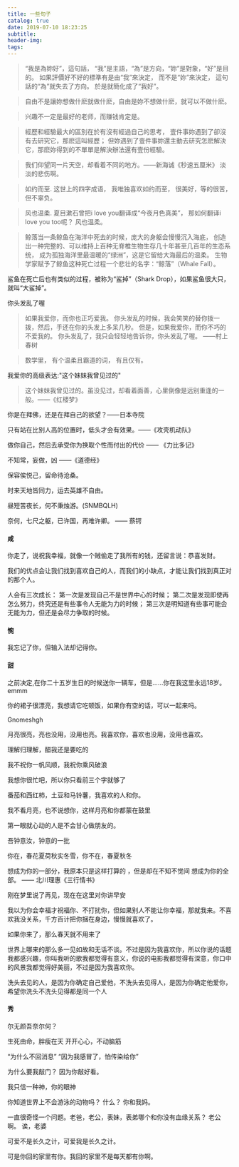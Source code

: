 ```yaml
---
title: 一些句子
catalog: true
date: 2019-07-10 18:23:25
subtitle:
header-img:
tags:
---
```


> “我是為妳好”，這句話，
  “我”是主語，“為”是方向，“妳”是對象，“好”是目的。
  如果評價好不好的標準有是由“我”來決定，
  而不是“妳”來決定，
  這句話的“為”就失去了方向。
  於是就簡化成了“我好”。

> 自由不是讓妳想做什麽就做什麽，自由是妳不想做什麽，就可以不做什麽。

> 兴趣不一定是最好的老师，而赚钱肯定是。

> 經歷和經驗最大的區別在於有沒有經過自己的思考，
  壹件事妳遇到了卻沒有去研究它，那麽這叫經歷；
  但妳遇到了壹件事妳還主動去研究怎麽解決它，那麽妳得到的不單單是解決辦法還有壹份經驗。

> 我们仰望同一片天空，却看着不同的地方。——新海诚《秒速五厘米》
淡淡的悲伤啊。

>如约而至.
 这世上的四字成语，
 我唯独喜欢如约而至，
 很美好，等的很苦，但不辜负。

>风也温柔.
 夏目漱石曾把i love you翻译成“今夜月色真美”，
 那如何翻译i love you too呢？
 风也温柔。

>鲸落当一条鲸鱼在海洋中死去的时候，庞大的身躯会慢慢沉入海底，
 创造出一种完整的、可以维持上百种无脊椎生物生存几十年甚至几百年的生态系统，
 成为孤独海洋里最温暖的“绿洲”，这是它留给大海最后的温柔。
 生物学家赋予了鲸鱼这种死亡过程一个悲壮的名字：“鲸落”（Whale Fall）。

 鲨鱼在死亡后也有类似的过程，被称为“鲨掉”（Shark Drop），如果鲨鱼很大只，就叫“大鲨掉”。

你头发乱了喔
>如果我爱你，而你也正巧爱我。
 你头发乱的时候，我会笑笑的替你拨一拨，然后，手还在你的头发上多呆几秒。
 但是，如果我爱你，而你不巧的不爱我的。
 你头发乱了，我只会轻轻地告诉你，你头发乱了喔。 ——村上春树

>数学里，
 有个温柔且霸道的词，
 有且仅有。

我爱你的高级表达:"这个妹妹我曾见过的"
>这个妹妹我曾见过的。虽没见过，却看着面善，心里倒像是远别重逢的一般。——《红楼梦》

你是在拜佛，还是在拜自己的欲望？——日本寺院

只有站在比别人高的位置时，低头才会有效果。——《攻壳机动队》

做你自己，然后去承受你为换取个性而付出的代价 —— 《力比多记》

不知常，妄做，凶 ——《道德经》

保容俟悦己，留命待沧桑。

时来天地皆同力，运去英雄不自由。

昼短苦夜长，何不秉烛游。(SNMBQLH)

奈何，七尺之躯，已许国，再难许卿。 —— 蔡锷

#### 咸

你走了，说祝我幸福，就像一个贼偷走了我所有的钱，还留言说：恭喜发财。

我们的优点会让我们找到喜欢自己的人，而我们的小缺点，才能让我们找到真正对的那个人。

人会有三次成长：
第一次是发现自己不是世界中心的时候；
第二次是发现即使再怎么努力，终究还是有些事令人无能为力的时候；
第三次是明知道有些事可能会无能为力，但还是会尽力争取的时候。

#### 惋
我忘记了你，但输入法却记得你。

#### 甜
之前决定,在你二十五岁生日的时候送你一辆车，但是……你在我这里永远18岁。emmm

你的裙子很漂亮，我想请它吃顿饭，如果你有空的话，可以一起来吗。

Gnomeshgh

月亮很亮，亮也没用，没用也亮。我喜欢你，喜欢也没用，没用也喜欢。

理解归理解，醋我还是要吃的

我不祝你一帆风顺，我祝你乘风破浪

我想你很忙吧，所以你只看前三个字就够了

番茄和西红柿，土豆和马铃薯，我喜欢的人和你。

我不看月亮，也不说想你，这样月亮和你都蒙在鼓里

第一眼就心动的人是不会甘心做朋友的。

吾钟意汝，钟意的一批

你在，春花夏荷秋实冬雪，你不在，春夏秋冬

想成为你的一部分，我原本只是这样打算的 ，但是却在不知不觉间 想成为你的全部。 —— 北川理惠《三行情书》

刚在梦里说了再见，现在在这里对你讲早安

我以为你会幸福才祝福你、不打扰你，但如果别人不能让你幸福，那就我来。不喜欢我没关系，千方百计把你捆在身边，慢慢就喜欢了。

如果你来了，那么春天就不用来了

世界上哪来的那么多一见如故和无话不谈。不过是因为我喜欢你，所以你说的话题我都感兴趣，你叫我听的歌我都觉得有意义，你说的电影我都觉得有深意，你口中的风景我都觉得好美丽，不过是因为我喜欢你。

洗头去见的人，是因为你确定自己爱他，不洗头去见得人，是因为你确定他爱你，希望你洗头不洗头见得都是同一个人

#### 秀

尔无颜吾奈尔何？

生死由命，胖瘦在天 开开心心，不动脑筋

“为什么不回消息”
“因为我感冒了，怕传染给你”

为什么要我敲门？
因为你敲好看。

我只信一种神，你的眼神

你知道世界上不会游泳的动物吗？
什么？
你和我妈。

一直很奇怪一个问题。老爸，老公，表妹，表弟哪个和你没有血缘关系？
老公啊。
诶，老婆

可爱不是长久之计，可爱我是长久之计。

可是你回的家里有你。我回的家里不是每天都有你啊。

<span style="display:none">
</span>
